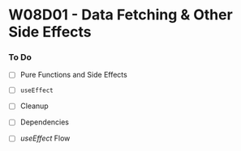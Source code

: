 # W08D01 - Data Fetching & Other Side Effects

### To Do
- [ ] Pure Functions and Side Effects
- [ ] `useEffect`
- [ ] Cleanup
- [ ] Dependencies
- [ ] _useEffect_ Flow



























